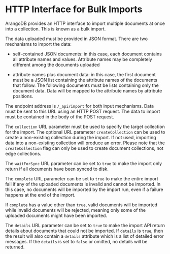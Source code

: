<a name="http_interface_for_bulk_imports"></a>
# HTTP Interface for Bulk Imports

ArangoDB provides an HTTP interface to import multiple documents at once into a
collection. This is known as a bulk import.

The data uploaded must be provided in JSON format. There are two mechanisms to
import the data:
- self-contained JSON documents: in this case, each document contains all 
  attribute names and values. Attribute names may be completely different
  among the documents uploaded

- attribute names plus document data: in this case, the first document must 
  be a JSON list containing the attribute names of the documents that follow.
  The following documents must be lists containing only the document data.
  Data will be mapped to the attribute names by attribute positions.

The endpoint address is `/_api/import` for both input mechanisms. Data must be
sent to this URL using an HTTP POST request. The data to import must be
contained in the body of the POST request.

The `collection` URL parameter must be used to specify the target collection for
the import. The optional URL parameter `createCollection` can be used to create
a non-existing collection during the import. If not used, importing data into a
non-existing collection will produce an error. Please note that the `createCollection`
flag can only be used to create document collections, not edge collections.

The `waitForSync` URL parameter can be set to `true` to make the import only 
return if all documents have been synced to disk.

The `complete` URL parameter can be set to `true` to make the entire import fail if
any of the uploaded documents is invalid and cannot be imported. In this case,
no documents will be imported by the import run, even if a failure happens at the
end of the import. 

If `complete` has a value other than `true`, valid documents will be imported while 
invalid documents will be rejected, meaning only some of the uploaded documents 
might have been imported.

The `details` URL parameter can be set to `true` to make the import API return
details about documents that could not be imported. If `details` is `true`, then
the result will also contain a `details` attribute which is a list of detailed
error messages. If the `details` is set to `false` or omitted, no details will be
returned.
